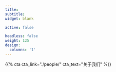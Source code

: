 ```yaml
---
title:
subtitle:
widget: blank

active: false

headless: false
weight: 125
design:
  columns: '1'
---
```



{{% cta cta_link="./people/" cta_text="关于我们" %}}